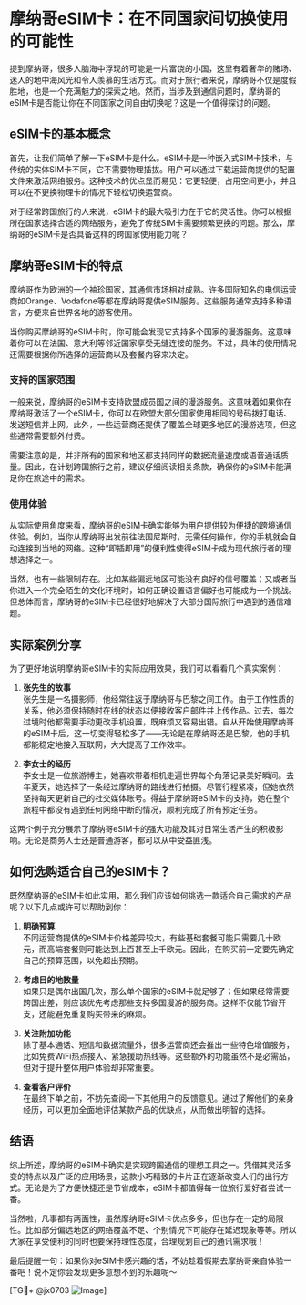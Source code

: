 # 摩纳哥eSIM卡：在不同国家间切换使用的可能性

提到摩纳哥，很多人脑海中浮现的可能是一片富饶的小国，这里有着奢华的赌场、迷人的地中海风光和令人羡慕的生活方式。而对于旅行者来说，摩纳哥不仅是度假胜地，也是一个充满魅力的探索之地。然而，当涉及到通信问题时，摩纳哥的eSIM卡是否能让你在不同国家之间自由切换呢？这是一个值得探讨的问题。

## eSIM卡的基本概念

首先，让我们简单了解一下eSIM卡是什么。eSIM卡是一种嵌入式SIM卡技术，与传统的实体SIM卡不同，它不需要物理插拔。用户可以通过下载运营商提供的配置文件来激活网络服务。这种技术的优点显而易见：它更轻便，占用空间更小，并且可以在不更换物理卡的情况下轻松切换运营商。

对于经常跨国旅行的人来说，eSIM卡的最大吸引力在于它的灵活性。你可以根据所在国家选择合适的网络服务，避免了传统SIM卡需要频繁更换的问题。那么，摩纳哥的eSIM卡是否具备这样的跨国家使用能力呢？

## 摩纳哥eSIM卡的特点

摩纳哥作为欧洲的一个袖珍国家，其通信市场相对成熟。许多国际知名的电信运营商如Orange、Vodafone等都在摩纳哥提供eSIM服务。这些服务通常支持多种语言，方便来自世界各地的游客使用。

当你购买摩纳哥的eSIM卡时，你可能会发现它支持多个国家的漫游服务。这意味着你可以在法国、意大利等邻近国家享受无缝连接的服务。不过，具体的使用情况还需要根据你所选择的运营商以及套餐内容来决定。

### 支持的国家范围

一般来说，摩纳哥的eSIM卡支持欧盟成员国之间的漫游服务。这意味着如果你在摩纳哥激活了一个eSIM卡，你可以在欧盟大部分国家使用相同的号码拨打电话、发送短信并上网。此外，一些运营商还提供了覆盖全球更多地区的漫游选项，但这些通常需要额外付费。

需要注意的是，并非所有的国家和地区都支持同样的数据流量速度或语音通话质量。因此，在计划跨国旅行之前，建议仔细阅读相关条款，确保你的eSIM卡能满足你在旅途中的需求。

### 使用体验

从实际使用角度来看，摩纳哥的eSIM卡确实能够为用户提供较为便捷的跨境通信体验。例如，当你从摩纳哥出发前往法国尼斯时，无需任何操作，你的手机就会自动连接到当地的网络。这种“即插即用”的便利性使得eSIM卡成为现代旅行者的理想选择之一。

当然，也有一些限制存在。比如某些偏远地区可能没有良好的信号覆盖；又或者当你进入一个完全陌生的文化环境时，如何正确设置语言偏好也可能成为一个挑战。但总体而言，摩纳哥的eSIM卡已经很好地解决了大部分国际旅行中遇到的通信难题。

## 实际案例分享

为了更好地说明摩纳哥eSIM卡的实际应用效果，我们可以看看几个真实案例：

1. **张先生的故事**  
   张先生是一名摄影师，他经常往返于摩纳哥与巴黎之间工作。由于工作性质的关系，他必须保持随时在线的状态以便接收客户邮件并上传作品。过去，每次过境时他都需要手动更改手机设置，既麻烦又容易出错。自从开始使用摩纳哥的eSIM卡后，这一切变得轻松多了——无论是在摩纳哥还是巴黎，他的手机都能稳定地接入互联网，大大提高了工作效率。

2. **李女士的经历**  
   李女士是一位旅游博主，她喜欢带着相机走遍世界每个角落记录美好瞬间。去年夏天，她选择了一条经过摩纳哥的路线进行拍摄。尽管行程紧凑，但她依然坚持每天更新自己的社交媒体账号。得益于摩纳哥eSIM卡的支持，她在整个旅程中都没有遇到任何网络中断的情况，顺利完成了所有预定任务。

这两个例子充分展示了摩纳哥eSIM卡的强大功能及其对日常生活产生的积极影响。无论是商务人士还是普通游客，都可以从中受益匪浅。

## 如何选购适合自己的eSIM卡？

既然摩纳哥的eSIM卡如此实用，那么我们应该如何挑选一款适合自己需求的产品呢？以下几点或许可以帮助到你：

1. **明确预算**  
   不同运营商提供的eSIM卡价格差异较大，有些基础套餐可能只需要几十欧元，而高端套餐则可能达到上百甚至上千欧元。因此，在购买前一定要先确定自己的预算范围，以免超出预期。

2. **考虑目的地数量**  
   如果只是偶尔出国几次，那么单个国家的eSIM卡就足够了；但如果经常需要跨国出差，则应该优先考虑那些支持多国漫游的服务商。这样不仅能节省开支，还能避免重复购买带来的麻烦。

3. **关注附加功能**  
   除了基本通话、短信和数据流量外，很多运营商还会推出一些特色增值服务，比如免费WiFi热点接入、紧急援助热线等。这些额外的功能虽然不是必需品，但对于提升整体用户体验却非常重要。

4. **查看客户评价**  
   在最终下单之前，不妨先查阅一下其他用户的反馈意见。通过了解他们的亲身经历，可以更加全面地评估某款产品的优缺点，从而做出明智的选择。

## 结语

综上所述，摩纳哥的eSIM卡确实是实现跨国通信的理想工具之一。凭借其灵活多变的特点以及广泛的应用场景，这款小巧精致的卡片正在逐渐改变人们的出行方式。无论是为了方便快捷还是节省成本，eSIM卡都值得每一位旅行爱好者尝试一番。

当然啦，凡事都有两面性，虽然摩纳哥eSIM卡优点多多，但也存在一定的局限性。比如部分偏远地区的网络覆盖不足、个别情况下可能存在延迟现象等等。所以大家在享受便利的同时也要保持理性态度，合理规划自己的通讯需求哦！

最后提醒一句：如果你对eSIM卡感兴趣的话，不妨趁着假期去摩纳哥亲自体验一番吧！说不定你会发现更多意想不到的乐趣呢～

[TG💪+ @jx0703 ![Image](https://github.com/user-attachments/assets/dbca1d08-cadb-493c-b0ec-ad6f7a83f270)]